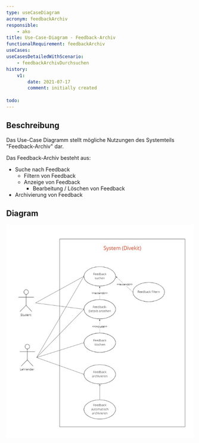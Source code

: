 ```yaml
---
type: useCaseDiagram
acronym: feedbackArchiv
responsible: 
    - ako
title: Use-Case-Diagram - Feedback-Archiv
functionalRequirement: feedbackArchiv
useCases:
useCasesDetailedWithScenario:
    - feedbackArchivDurchsuchen
history:
    v1:
        date: 2021-07-17
        comment: initially created

todo:  
---
```


## Beschreibung

Das Use-Case Diagramm stellt mögliche Nutzungen des Systemteils "Feedback-Archiv" dar.

Das Feedback-Archiv besteht aus:
* Suche nach Feedback
  * Filtern von Feedback
  * Anzeige von Feedback
    * Bearbeitung / Löschen von Feedback
* Archivierung von Feedback

## Diagram

![UseCaseFeedbackArchiv](./diagrams/UseCaseFeedbackArchiv.jpg)
